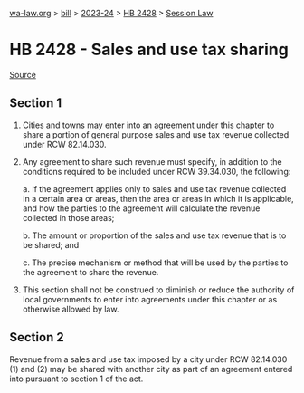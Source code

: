 [wa-law.org](/) > [bill](/bill/) > [2023-24](/bill/2023-24/) > [HB 2428](/bill/2023-24/hb/2428/) > [Session Law](/bill/2023-24/hb/2428/S.SL/)

# HB 2428 - Sales and use tax sharing

[Source](http://lawfilesext.leg.wa.gov/biennium/2023-24/Pdf/Bills/Session%20Laws/House/2428-S.SL.pdf)

## Section 1
1. Cities and towns may enter into an agreement under this chapter to share a portion of general purpose sales and use tax revenue collected under RCW 82.14.030.

2. Any agreement to share such revenue must specify, in addition to the conditions required to be included under RCW 39.34.030, the following:

    a. If the agreement applies only to sales and use tax revenue collected in a certain area or areas, then the area or areas in which it is applicable, and how the parties to the agreement will calculate the revenue collected in those areas;

    b. The amount or proportion of the sales and use tax revenue that is to be shared; and

    c. The precise mechanism or method that will be used by the parties to the agreement to share the revenue.

3. This section shall not be construed to diminish or reduce the authority of local governments to enter into agreements under this chapter or as otherwise allowed by law.

## Section 2
Revenue from a sales and use tax imposed by a city under RCW 82.14.030 (1) and (2) may be shared with another city as part of an agreement entered into pursuant to section 1 of the act.

